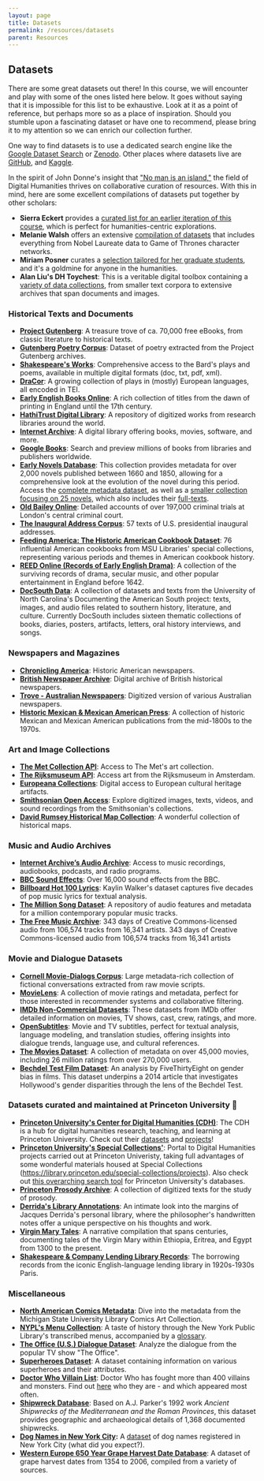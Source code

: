 ```yaml
---
layout: page
title: Datasets
permalink: /resources/datasets
parent: Resources
---
```


## Datasets

There are some great datasets out there! In this course, we will encounter and play with some of the ones listed here below. It goes without saying that it is impossible for this list to be exhaustive. Look at it as a point of reference, but perhaps more so as a place of inspiration. Should you stumble upon a fascinating dataset or have one to recommend, please bring it to my attention so we can enrich our collection further.

One way to find datasets is to use a dedicated search engine like the [Google Dataset Search](https://datasetsearch.research.google.com/) or [Zenodo](https://zenodo.org/). Other places where datasets live are [GitHub](https://github.com/topics/dataset), and [Kaggle](https://www.kaggle.com/datasets).

In the spirit of John Donne's insight that ["No man is an island,"](https://allpoetry.com/No-man-is-an-island) the field of Digital Humanities thrives on collaborative curation of resources. With this in mind, here are some excellent compilations of datasets put together by other scholars:

- **Sierra Eckert** provides a [curated list for an earlier iteration of this course](https://github.com/sceckert/IntroDHFall2022/blob/main/_datasets/datasets.md), which is perfect for humanities-centric explorations.
- **Melanie Walsh** offers an extensive [compilation of datasets](https://github.com/melaniewalsh/Intro-Cultural-Analytics/blob/master/book/Datasets/Datasets.ipynb) that includes everything from Nobel Laureate data to Game of Thrones character networks.
- **Miriam Posner** curates a [selection tailored for her graduate students](http://miriamposner.com/classes/dh201w21/final-project/datasets/), and it's a goldmine for anyone in the humanities.
- **Alan Liu's DH Toychest**: This is a veritable digital toolbox containing a [variety of data collections](http://dhresourcesforprojectbuilding.pbworks.com/w/page/69244469/Data%20Collections%20and%20Datasets), from smaller text corpora to extensive archives that span documents and images.

### Historical Texts and Documents
- **[Project Gutenberg](https://www.gutenberg.org/)**: A treasure trove of ca. 70,000 free eBooks, from classic literature to historical texts.
- **[Gutenberg Poetry Corpus](https://github.com/aparrish/gutenberg-poetry-corpus)**: Dataset of poetry extracted from the Project Gutenberg archives.
- **[Shakespeare's Works](https://www.folger.edu/explore/shakespeares-works/download/)**: Comprehensive access to the Bard's plays and poems, available in multiple digital formats (doc, txt, pdf, xml).
- **[DraCor](https://dracor.org/)**: A growing collection of plays in (mostly) European languages, all encoded in TEI.
- **[Early English Books Online](https://quod.lib.umich.edu/e/eebogroup/)**: A rich collection of titles from the dawn of printing in England until the 17th century.
- **[HathiTrust Digital Library](https://www.hathitrust.org/)**: A repository of digitized works from research libraries around the world.
- **[Internet Archive](https://archive.org/)**: A digital library offering books, movies, software, and more.
- **[Google Books](https://books.google.com/)**: Search and preview millions of books from libraries and publishers worldwide.
- **[Early Novels Database](https://earlynovels.github.io/)**: This collection provides metadata for over 2,000 novels published between 1660 and 1850, allowing for a comprehensive look at the evolution of the novel during this period. Access the [complete metadata dataset](https://github.com/earlynovels/end-dataset), as well as a [smaller collection focusing on 25 novels](https://github.com/earlynovels/digital-collection), which also includes their [full-texts](https://github.com/earlynovels/digital-collection/tree/master/PaP-END-fulltexts).
- **[Old Bailey Online](https://www.oldbaileyonline.org/)**: Detailed accounts of over 197,000 criminal trials at London's central criminal court.
- **[The Inaugural Address Corpus](https://www.kaggle.com/nltkdata/inaugural)**: 57 texts of U.S. presidential inaugural addresses.
- **[Feeding America: The Historic American Cookbook Dataset](http://digital.lib.msu.edu/projects/cookbooks/)**: 76 influential American cookbooks from MSU Libraries' special collections, representing various periods and themes in American cookbook history.
- **[REED Online (Records of Early English Drama)](https://ereed.library.utoronto.ca/)**: A collection of the surviving records of drama, secular music, and other popular entertainment in England before 1642.
- **[DocSouth Data](https://docsouth.unc.edu/docsouthdata/)**: A collection of datasets and texts from the University of North Carolina's Documenting the American South project: texts, images, and audio files related to southern history, literature, and culture. Currently DocSouth includes sixteen thematic collections of books, diaries, posters, artifacts, letters, oral history interviews, and songs.


### Newspapers and Magazines
- **[Chronicling America](https://chroniclingamerica.loc.gov/)**: Historic American newspapers.
- **[British Newspaper Archive](https://www.britishnewspaperarchive.co.uk/)**: Digital archive of British historical newspapers.
- **[Trove - Australian Newspapers](https://trove.nla.gov.au/newspaper/)**: Digitized version of various Australian newspapers.
- **[Historic Mexican & Mexican American Press](http://contentdm-landing.library.arizona.edu/contentdm/mmap/index.html)**: A collection of historic Mexican and Mexican American publications from the mid-1800s to the 1970s.

### Art and Image Collections
- **[The Met Collection API](https://metmuseum.github.io/)**: Access to The Met's art collection.
- **[The Rijksmuseum API](https://data.rijksmuseum.nl/object-metadata/api/)**: Access art from the  Rijksmuseum in Amsterdam.
- **[Europeana Collections](https://www.europeana.eu/en)**: Digital access to European cultural heritage artifacts.
- **[Smithsonian Open Access](https://www.si.edu/openaccess)**: Explore digitized images, texts, videos, and sound recordings from the Smithsonian's collections.
- **[David Rumsey Historical Map Collection](https://www.davidrumsey.com/)**: A wonderful collection of historical maps.

### Music and Audio Archives
- **[Internet Archive’s Audio Archive](https://archive.org/details/audio)**: Access to music recordings, audiobooks, podcasts, and radio programs.
- **[BBC Sound Effects](http://bbcsfx.acropolis.org.uk/)**: Over 16,000 sound effects from the BBC.
- **[Billboard Hot 100 Lyrics](https://github.com/walkerkq/musiclyrics)**: Kaylin Walker's dataset captures five decades of pop music lyrics for textual analysis.
- **[The Million Song Dataset](http://millionsongdataset.com/)**: A repository of audio features and metadata for a million contemporary popular music tracks.
- **[The Free Music Archive](https://freemusicarchive.org/)**: 343 days of Creative Commons-licensed audio from 106,574 tracks from 16,341 artists. 343 days of Creative Commons-licensed audio from 106,574 tracks from 16,341 artists

### Movie and Dialogue Datasets
- **[Cornell Movie-Dialogs Corpus](https://www.cs.cornell.edu/~cristian/Cornell_Movie-Dialogs_Corpus.html)**: Large metadata-rich collection of fictional conversations extracted from raw movie scripts.
- **[MovieLens](https://grouplens.org/datasets/movielens/)**: A collection of movie ratings and metadata, perfect for those interested in recommender systems and collaborative filtering.
- **[IMDb Non-Commercial Datasets](https://www.imdb.com/interfaces/)**: These datasets from IMDb offer detailed information on movies, TV shows, cast, crew, ratings, and more.
- **[OpenSubtitles](http://opus.nlpl.eu/OpenSubtitles.php)**: Movie and TV subtitles, perfect for textual analysis, language modeling, and translation studies, offering insights into dialogue trends, language use, and cultural references.
- **[The Movies Dataset](https://www.kaggle.com/rounakbanik/the-movies-dataset)**: A collection of metadata on over 45,000 movies, including 26 million ratings from over 270,000 users.
- **[Bechdel Test Film Dataset]((https://fivethirtyeight.com/features/the-dollar-and-cents-case-against-hollywoods-exclusion-of-women/))**: An analysis by FiveThirtyEight on gender bias in films. This dataset underpins a 2014 article that investigates Hollywood's gender disparities through the lens of the Bechdel Test.

### Datasets curated and maintained at Princeton University 🐯
- **[Princeton University's Center for Digital Humanities (CDH)](https://cdh.princeton.edu/)**: The CDH is a hub for digital humanities research, teaching, and learning at Princeton University. Check out their [datasets](https://cdh.princeton.edu/datasets/) and [projects](https://cdh.princeton.edu/projects/)!
- **[Princeton University's Special Collections'](https://library.princeton.edu/special-collections/projects)**: Portal to Digital Humanities projects carried out at Princeton Univeristy, taking full advantages of some wonderful materials housed at Special Collections (https://library.princeton.edu/special-collections/projects). Also check out [this overarching search tool](https://library.princeton.edu/special-collections/catalogs-databases) for Princeton University's databases.
- **[Princeton Prosody Archive](https://prosody.princeton.edu/)**: A collection of digitized texts for the study of prosody.
- **[Derrida's Library Annotations](https://dataspace.princeton.edu/handle/88435/dsp01gf06g579z)**: An intimate look into the margins of Jacques Derrida's personal library, where the philosopher's handwritten notes offer a unique perspective on his thoughts and work.
- **[Virgin Mary Tales](https://zenodo.org/record/6909569)**: A narrative compilation that spans centuries, documenting tales of the Virgin Mary within Ethiopia, Eritrea, and Egypt from 1300 to the present.
- **[Shakespeare & Company Lending Library Records](https://shakespeareandco.princeton.edu/about/data/)**: The borrowing records from the iconic English-language lending library in 1920s-1930s Paris.


### Miscellaneous
- **[North American Comics Metadata](https://github.com/ktopham/comics-as-data)**: Dive into the metadata from the Michigan State University Library Comics Art Collection.
- **[NYPL's Menu Collection](https://github.com/sceckert/IntroDHFall2022/tree/main/_datasets/NYPL-Menu-Dataset.zip?raw=true)**: A taste of history through the New York Public Library's transcribed menus, accompanied by a [glossary](http://curatingmenus.org/data_dictionary/).
- **[The Office (U.S.) Dialogue Dataset](https://www.kaggle.com/nehaprabhavalkar/the-office-dataset)**: Analyze the dialogue from the popular TV show "The Office".
- **[Superheroes Dataset](https://www.kaggle.com/claudiodavi/superhero-set)**: A dataset containing information on various superheroes and their attributes.
- **[Doctor Who Villain List](https://www.theguardian.com/news/datablog/2010/jul/16/doctor-who-villains-list)**: Doctor Who has fought more than 400 villains and monsters. Find out [here](https://docs.google.com/spreadsheets/d/1-wpscGBquVJnI5i9lIygBQWW-OrP_ypDng4ZuQvwLeU/edit?hl=en&hl=en#gid=0) who they are - and which appeared most often.
- **[Shipwreck Database](https://docs.google.com/spreadsheets/d/11fk5YeQ4eFOnYSBNpUdHp4TP42gJ7wY5/edit#gid=970169931)**: Based on A.J. Parker's 1992 work *Ancient Shipwrecks of the Mediterranean and the Roman Provinces*, this dataset provides geographic and archaeological details of 1,368 documented shipwrecks.
- **[Dog Names in New York City](https://a816-dohbesp.nyc.gov/IndicatorPublic/dognames/):** A [dataset](https://github.com/Kaz-A/dog_names/) of dog names registered in New York City (what did you expect?).
- **[Western Europe 650 Year Grape Harvest Date Database](https://www.ncei.noaa.gov/access/paleo-search/study/13194)**: A dataset of grape harvest dates from 1354 to 2006, compiled from a variety of sources.


